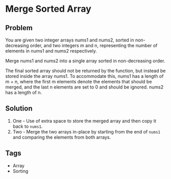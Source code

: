 # Merge Sorted Array

## Problem

You are given two integer arrays nums1 and nums2, sorted in non-decreasing order, and two integers m and n, representing the number of elements in nums1 and nums2 respectively.

Merge nums1 and nums2 into a single array sorted in non-decreasing order.

The final sorted array should not be returned by the function, but instead be stored inside the array nums1. To accommodate this, nums1 has a length of m + n, where the first m elements denote the elements that should be merged, and the last n elements are set to 0 and should be ignored. nums2 has a length of n.

## Solution

1. One - Use of extra space to store the merged array and then copy it back to `nums1`.
2. Two - Merge the two arrays in-place by starting from the end of `nums1` and comparing the elements from both arrays.

## Tags

- Array
- Sorting
